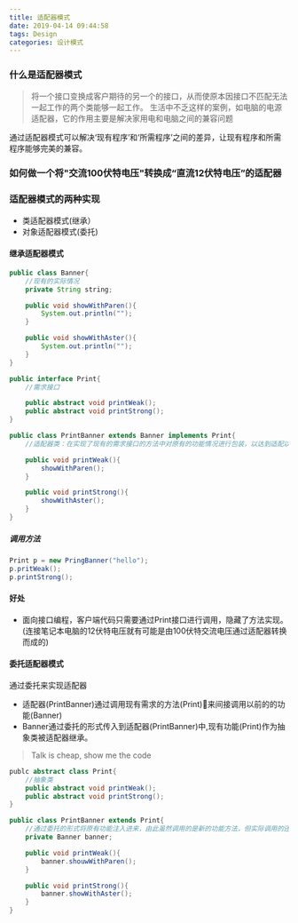 ```yaml
---
title: 适配器模式
date: 2019-04-14 09:44:58
tags: Design
categories: 设计模式
---
```


### 什么是适配器模式
> 将一个接口变换成客户期待的另一个的接口，从而使原本因接口不匹配无法一起工作的两个类能够一起工作。
生活中不乏这样的案例，如电脑的电源适配器，它的作用主要是解决家用电和电脑之间的兼容问题

通过适配器模式可以解决‘现有程序’和‘所需程序’之间的差异，让现有程序和所需程序能够完美的兼容。

### 如何做一个将"交流100伏特电压"转换成“直流12伏特电压”的适配器
### 适配器模式的两种实现
+ 类适配器模式(继承）
+ 对象适配器模式(委托)

#### 继承适配器模式

```java
public class Banner{
    //现有的实际情况
    private String string;

    public void showWithParen(){
        System.out.println("");
    }

    public void showWithAster(){
        System.out.println(""); 
    }
}
```

```java
public interface Print{
    //需求接口

    public abstract void printWeak();
    public abstract void printStrong();
}
```

```java
public class PrintBanner extends Banner implements Print{
    //适配器类：在实现了现有的需求接口的方法中对原有的功能情况进行包装，以达到适配以前功能的目的。

    public void printWeak(){
        showWithParen();
    }

    public void printStrong(){
        showWithAster();
    }
}
```
##### 调用方法
```java
Print p = new PringBanner("hello");
p.pritWeak();
p.printStrong();
```

#### 好处
+ 面向接口编程，客户端代码只需要通过Print接口进行调用，隐藏了方法实现。(连接笔记本电脑的12伏特电压就有可能是由100伏特交流电压通过适配器转换而成的)

#### 委托适配器模式
通过委托来实现适配器
+ 适配器(PrintBanner)通过调用现有需求的方法(Print)来间接调用以前的的功能(Banner)
+ Banner通过委托的形式传入到适配器(PrintBanner)中,现有功能(Print)作为抽象类被适配器继承。

> Talk is cheap, show me the code

```java
publc abstract class Print{
    //抽象类
    public abstract void printWeak();
    public abstract void printStrong();
}
```

```java
public class PrintBanner extends Print{
    //通过委托的形式将原有功能注入进来，由此虽然调用的是新的功能方法，但实际调用的还是以前的老功能，由此实现了新、老功能之间的适配兼容。
    private Banner banner;

    public void printWeak(){
        banner.shouwWithParen();
    }

    public void printStrong(){
        banner.showWithAster();
    }
}
```




